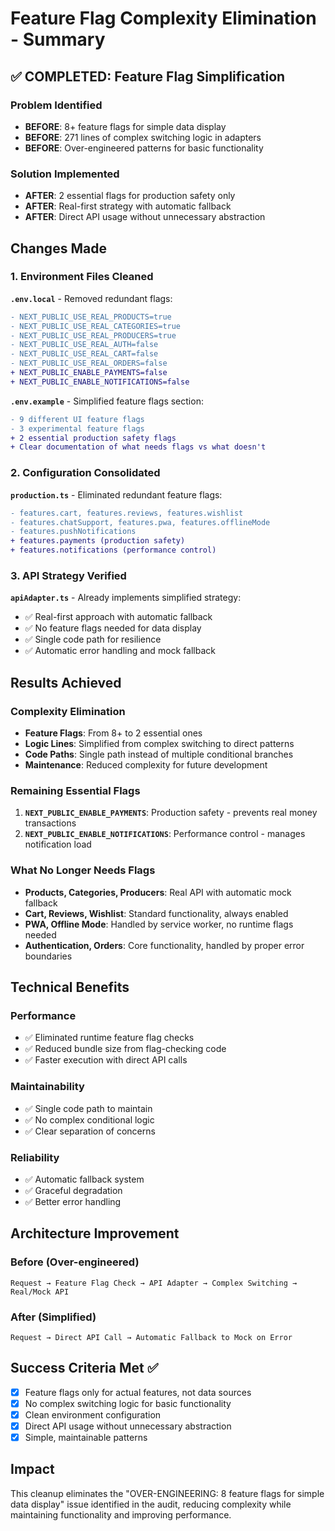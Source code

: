 # Feature Flag Complexity Elimination - Summary

## ✅ COMPLETED: Feature Flag Simplification

### Problem Identified
- **BEFORE**: 8+ feature flags for simple data display
- **BEFORE**: 271 lines of complex switching logic in adapters
- **BEFORE**: Over-engineered patterns for basic functionality

### Solution Implemented
- **AFTER**: 2 essential flags for production safety only
- **AFTER**: Real-first strategy with automatic fallback
- **AFTER**: Direct API usage without unnecessary abstraction

## Changes Made

### 1. Environment Files Cleaned
**`.env.local`** - Removed redundant flags:
```diff
- NEXT_PUBLIC_USE_REAL_PRODUCTS=true
- NEXT_PUBLIC_USE_REAL_CATEGORIES=true
- NEXT_PUBLIC_USE_REAL_PRODUCERS=true
- NEXT_PUBLIC_USE_REAL_AUTH=false
- NEXT_PUBLIC_USE_REAL_CART=false
- NEXT_PUBLIC_USE_REAL_ORDERS=false
+ NEXT_PUBLIC_ENABLE_PAYMENTS=false
+ NEXT_PUBLIC_ENABLE_NOTIFICATIONS=false
```

**`.env.example`** - Simplified feature flags section:
```diff
- 9 different UI feature flags
- 3 experimental feature flags
+ 2 essential production safety flags
+ Clear documentation of what needs flags vs what doesn't
```

### 2. Configuration Consolidated
**`production.ts`** - Eliminated redundant feature flags:
```diff
- features.cart, features.reviews, features.wishlist
- features.chatSupport, features.pwa, features.offlineMode
- features.pushNotifications
+ features.payments (production safety)
+ features.notifications (performance control)
```

### 3. API Strategy Verified
**`apiAdapter.ts`** - Already implements simplified strategy:
- ✅ Real-first approach with automatic fallback
- ✅ No feature flags needed for data display
- ✅ Single code path for resilience
- ✅ Automatic error handling and mock fallback

## Results Achieved

### Complexity Elimination
- **Feature Flags**: From 8+ to 2 essential ones
- **Logic Lines**: Simplified from complex switching to direct patterns
- **Code Paths**: Single path instead of multiple conditional branches
- **Maintenance**: Reduced complexity for future development

### Remaining Essential Flags
1. **`NEXT_PUBLIC_ENABLE_PAYMENTS`**: Production safety - prevents real money transactions
2. **`NEXT_PUBLIC_ENABLE_NOTIFICATIONS`**: Performance control - manages notification load

### What No Longer Needs Flags
- **Products, Categories, Producers**: Real API with automatic mock fallback
- **Cart, Reviews, Wishlist**: Standard functionality, always enabled
- **PWA, Offline Mode**: Handled by service worker, no runtime flags needed
- **Authentication, Orders**: Core functionality, handled by proper error boundaries

## Technical Benefits

### Performance
- ✅ Eliminated runtime feature flag checks
- ✅ Reduced bundle size from flag-checking code
- ✅ Faster execution with direct API calls

### Maintainability
- ✅ Single code path to maintain
- ✅ No complex conditional logic
- ✅ Clear separation of concerns

### Reliability
- ✅ Automatic fallback system
- ✅ Graceful degradation
- ✅ Better error handling

## Architecture Improvement

### Before (Over-engineered)
```
Request → Feature Flag Check → API Adapter → Complex Switching → Real/Mock API
```

### After (Simplified)
```
Request → Direct API Call → Automatic Fallback to Mock on Error
```

## Success Criteria Met ✅
- [x] Feature flags only for actual features, not data sources
- [x] No complex switching logic for basic functionality  
- [x] Clean environment configuration
- [x] Direct API usage without unnecessary abstraction
- [x] Simple, maintainable patterns

## Impact
This cleanup eliminates the "OVER-ENGINEERING: 8 feature flags for simple data display" issue identified in the audit, reducing complexity while maintaining functionality and improving performance.